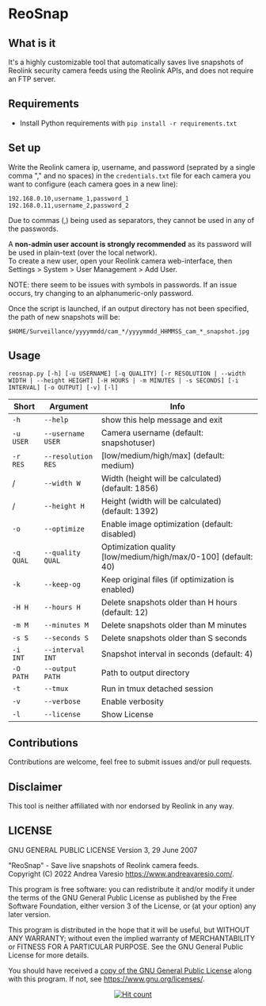 # ReoSnap

## What is it
It's a highly customizable tool that automatically saves live snapshots of Reolink security camera feeds using the Reolink APIs, and does not require an FTP server.

## Requirements
- Install Python requirements with `pip install -r requirements.txt`

## Set up
Write the Reolink camera ip, username, and password (seprated by a single comma "," and no spaces) in the `credentials.txt` file for each camera you want to configure (each camera goes in a new line):

```
192.168.0.10,username_1,password_1
192.168.0.11,username_2,password_2
```

Due to commas (,) being used as separators, they cannot be used in any of the passwords.

A **non-admin user account is strongly recommended** as its password will be used in plain-text (over the local network).
<br />
To create a new user, open your Reolink camera web-interface, then Settings > System > User Management > Add User.

NOTE: there seem to be issues with symbols in passwords. If an issue occurs, try changing to an alphanumeric-only password.

Once the script is launched, if an output directory has not been specified, the path of new snapshots will be:

```
$HOME/Surveillance/yyyymmdd/cam_*/yyyymmdd_HHMMSS_cam_*_snapshot.jpg
```

## Usage
```
reosnap.py [-h] [-u USERNAME] [-q QUALITY] [-r RESOLUTION | --width WIDTH | --height HEIGHT] [-H HOURS | -m MINUTES | -s SECONDS] [-i INTERVAL] [-o OUTPUT] [-v] [-l]
```

Short | Argument | Info
---|---|---
`-h` | `--help` | show this help message and exit
`-u USER` | `--username USER` | Camera username (default: snapshotuser)
`-r RES` | `--resolution RES` | [low/medium/high/max] (default: medium)
/ | `--width W` | Width (height will be calculated) (default: 1856)
/ | `--height H` | Height (width will be calculated) (default: 1392)
`-o` | `--optimize` | Enable image optimization (default: disabled)
`-q QUAL` | `--quality QUAL` | Optimization quality [low/medium/high/max/0-100] (default: 40)
`-k` | `--keep-og` | Keep original files (if optimization is enabled)
`-H H` | `--hours H` | Delete snapshots older than H hours (default: 12)
`-m M` | `--minutes M` | Delete snapshots older than M minutes
`-s S` | `--seconds S` | Delete snapshots older than S seconds
`-i INT` | `--interval INT` | Snapshot interval in seconds (default: 4)
`-O PATH` | `--output PATH` | Path to output directory
`-t` | `--tmux` | Run in tmux detached session
`-v` | `--verbose` | Enable verbosity
`-l` | `--license` | Show License

## Contributions
Contributions are welcome, feel free to submit issues and/or pull requests.

## Disclaimer
This tool is neither affiliated with nor endorsed by Reolink in any way.

## LICENSE
GNU GENERAL PUBLIC LICENSE
Version 3, 29 June 2007

"ReoSnap" - Save live snapshots of Reolink camera feeds.<br />
Copyright (C) 2022 Andrea Varesio <https://www.andreavaresio.com/>.

This program is free software: you can redistribute it and/or modify
it under the terms of the GNU General Public License as published by
the Free Software Foundation, either version 3 of the License, or
(at your option) any later version.

This program is distributed in the hope that it will be useful,
but WITHOUT ANY WARRANTY; without even the implied warranty of
MERCHANTABILITY or FITNESS FOR A PARTICULAR PURPOSE.  See the
GNU General Public License for more details.

You should have received a [copy of the GNU General Public License](https://github.com/andrea-varesio/ReoSnap/blob/main/LICENSE)
along with this program.  If not, see <https://www.gnu.org/licenses/>.

<div align="center">
<a href="https://github.com/andrea-varesio/ReoSnap/">
  <img src="http://hits.dwyl.com/andrea-varesio/ReoSnap.svg?style=flat-square" alt="Hit count" />
</a>
</div>
